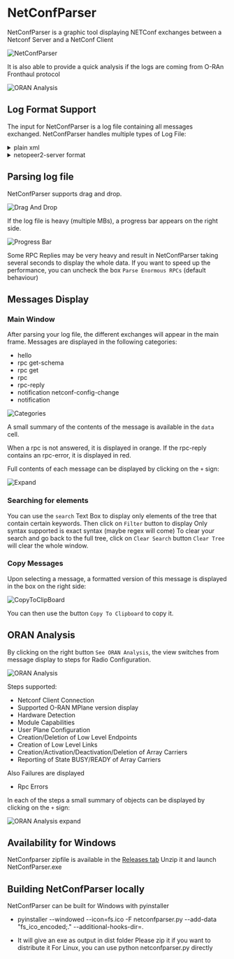 # NetConfParser
NetConfParser is a graphic tool displaying NETConf exchanges between a Netconf Server and a NetConf Client

![NetConfParser](doc/netconfparser.png)

It is also able to provide a quick analysis if the logs are coming from O-RAn Fronthaul protocol

![ORAN Analysis](doc/oran_analysis.png)

## Log Format Support
The input for NetConfParser is a log file containing all messages exchanged.
NetConfParser handles multiple types of Log File:



<details>
  <summary>plain xml</summary>
  
![Plain XML Log](doc/plain_xml.png)
  
</details>

<details>
  <summary>netopeer2-server format</summary>
  
![Netopeer2-server log](doc/netopeer2_server.png)
  
</details>

## Parsing log file
NetConfParser supports drag and drop.
  
![Drag And Drop](doc/drag_and_drop.gif)


If the log file is heavy (multiple MBs), a progress bar appears on the right side.

![Progress Bar](doc/progress_bar.gif)

Some RPC Replies may be very heavy and result in NetConfParser taking several seconds to display the whole data.
If you want to speed up the performance, you can uncheck the box `Parse Enormous RPCs` (default behaviour)

## Messages Display
### Main Window
After parsing your log file, the different exchanges will appear in the main frame.
Messages are displayed in the following categories:
- hello 
- rpc get-schema
- rpc get
- rpc
- rpc-reply
- notification netconf-config-change
- notification

![Categories](doc/netconfparser.png)

A small summary of the contents of the message is available in the `data` cell. 

When a rpc is not answered, it is displayed in orange.
If the rpc-reply contains an rpc-error, it is displayed in red.

Full contents of each message can be displayed by clicking on the `+` sign:

![Expand](doc/expand.gif)

### Searching for elements
You can use the `search` Text Box to display only elements of the tree that contain certain keywords.
Then click on `Filter` button to display
Only syntax supported is exact syntax (maybe regex will come)
To clear your search and go back to the full tree, click on `Clear Search` button
`Clear Tree` will clear the whole window.

### Copy Messages
Upon selecting a message, a formatted version of this message is displayed in the box on the right side:

![CopyToClipBoard](doc/copy_to_clipboard.gif)

You can then use the button `Copy To Clipboard` to copy it.

## ORAN Analysis
By clicking on the right button `See ORAN Analysis`, the view switches from message display to 
steps for Radio Configuration.

![ORAN Analysis](doc/oran_analysis.png)

Steps supported:
- Netconf Client Connection
- Supported O-RAN MPlane version display
- Hardware Detection
- Module Capabilities 
- User Plane Configuration
- Creation/Deletion of Low Level Endpoints
- Creation of Low Level Links
- Creation/Activation/Deactivation/Deletion of Array Carriers
- Reporting of State BUSY/READY of Array Carriers

Also Failures are displayed
- Rpc Errors

In each of the steps a small summary of objects can be displayed by clicking on the `+` sign:

![ORAN Analysis expand](doc/expand_analysis.gif)

## Availability for Windows
NetConfparser zipfile is available in the [Releases tab](https://github.com/AeroFlorian/netconf-parser/releases)
Unzip it and launch NetConfParser.exe

## Building NetConfParser locally
NetConfParser can be built for Windows with pyinstaller
*  pyinstaller --windowed --icon=fs.ico -F netconfparser.py --add-data "fs_ico_encoded;." --additional-hooks-dir=.

* It will give an exe as output in dist folder
Please zip it if you want to distribute it
For Linux, you can use python netconfparser.py directly


